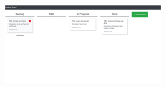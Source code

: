 ![image for app](https://github.com/leoltl/kanban-board/blob/master/Screenshot_2020-01-18%20Trello%20Clone.png)
